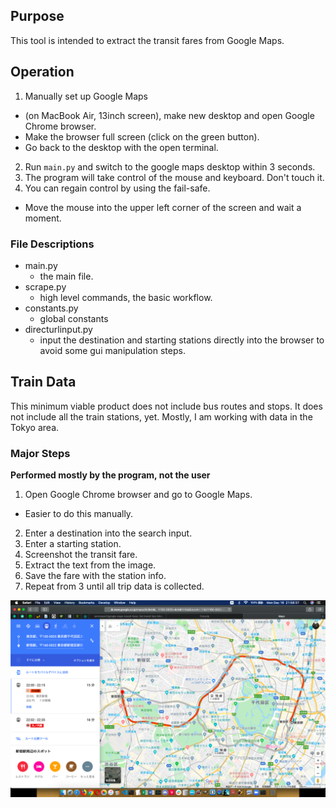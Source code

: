 ## Purpose
This tool is intended to extract the transit fares from Google Maps.

## Operation
1. Manually set up Google Maps
  * (on MacBook Air, 13inch screen), make new desktop and open Google Chrome browser.
  * Make the browser full screen (click on the green button).
  * Go back to the desktop with the open terminal.
2. Run `main.py` and switch to the google maps desktop within 3 seconds.
3. The program will take control of the mouse and keyboard. Don't touch it.
4. You can regain control by using the fail-safe.
  * Move the mouse into the upper left corner of the screen and wait a moment.

### File Descriptions
* main.py
    * the main file.
* scrape.py
    * high level commands, the basic workflow.
* constants.py
    * global constants
* directurlinput.py
    * input the destination and starting stations directly into the browser to avoid some gui manipulation steps.

## Train Data
This minimum viable product does not include bus routes and stops.
It does not include all the train stations, yet.
Mostly, I am working with data in the Tokyo area.


### Major Steps
__Performed mostly by the program, not the user__
1. Open Google Chrome browser and go to Google Maps.
  * Easier to do this manually.
2. Enter a destination into the search input.
3. Enter a starting station.
4. Screenshot the transit fare.
5. Extract the text from the image.
6. Save the fare with the station info.
7. Repeat from 3 until all trip data is collected.

![Transit Fare Reimbursement](screenshot.png)
